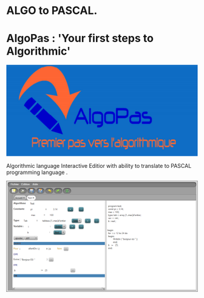 # ALGO to PASCAL.
# AlgoPas : 'Your first steps to Algorithmic' 

![Alt text](/images/LOGO.png?raw=true "LOGO")


Algorithmic language Interactive Editior with ability to translate to PASCAL programming language .


![Alt text](/images/INTERFACE.png?raw=true "Optional Title")
